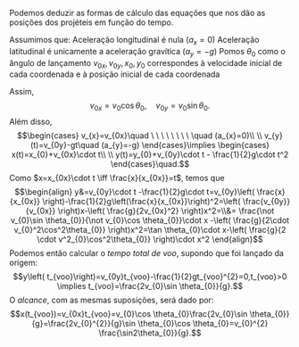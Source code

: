 
Podemos deduzir as formas de cálculo das equações que nos dão as posições dos projéteis em função do tempo.

Assumimos que:
	Aceleração longitudinal é nula ($a_x=0$)
	Aceleração latitudinal é unicamente a aceleração gravítica ($a_y=-g$)
	Pomos $\theta_{0}$ como o ângulo de lançamento
	$v_{0x},v_{0y},x_{0},y_{0}$ correspondes à velocidade inicial de cada coordenada e à posição inicial de cada coordenada

Assim, 
$$v_{0x}=v_{0}\cos \theta_{0},\quad v_{0y}=v_{0}\sin \theta_{0}.$$
Além disso,
$$\begin{cases}
v_{x}=v_{0x}\quad \ \ \ \ \ \ \ \ \quad (a_{x}=0)\\ \\
v_{y}(t)=v_{0y}-gt\quad (a_{y}=-g)
\end{cases}\implies \begin{cases}
x(t)=x_{0}+v_{0x}\cdot t\\ \\
 y(t)=y_{0}+v_{0y}\cdot t - \frac{1}{2}g\cdot t^2
\end{cases}\quad.$$
Como $x=x_{0x}\cdot t \iff \frac{x}{x_{0x}}=t$, temos que $$\begin{align}
y&=v_{0y}\cdot t -\frac{1}{2}g\cdot t=v_{0y}\left( \frac{x}{x_{0x}} \right)-\frac{1}{2}g\left(\frac{x}{x_{0x}}\right)^2=\left( \frac{v_{0y}}{v_{0x}} \right)x-\left( \frac{g}{2v_{0x}^2} \right)x^2=\\&= \frac{\not v_{0}\sin \theta_{0}}{\not v_{0}\cos \theta_{0}}\cdot x -\left( \frac{g}{2\cdot v_{0}^2\cos^2\theta_{0}} \right)x^2=\tan \theta_{0}\cdot x-\left( \frac{g}{2 \cdot v^2_{0}\cos^2\theta_{0}} \right)\cdot x^2
\end{align}$$
Podemos então calcular o *tempo total de voo*, supondo que foi lançado da origem:$$y\left( t_{voo}\right)=v_{0y}t_{voo}-\frac{1}{2}gt_{voo}^{2}=0,t_{voo}>0 \implies t_{voo}=\frac{2v_{0}\sin \theta_{0}}{g}.$$
O *alcance*, com as mesmas suposições, será dado por:$$x(t_{voo})=v_{0x}t_{voo}=v_{0}\cos \theta_{0}\frac{2v_{0}\sin \theta_{0}}{g}=\frac{2v_{0}^{2}}{g}\sin \theta_{0}\cos \theta_{0}=v_{0}^{2} \frac{\sin2\theta_{0}}{g}.$$
